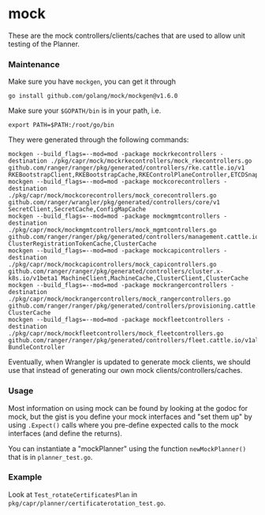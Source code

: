 # mock

These are the mock controllers/clients/caches that are used to allow unit testing of the Planner.

### Maintenance

Make sure you have `mockgen`, you can get it through

```
go install github.com/golang/mock/mockgen@v1.6.0
```

Make sure your `$GOPATH/bin` is in your path, i.e.
```
export PATH=$PATH:/root/go/bin
```

They were generated through the following commands:

```
mockgen --build_flags=--mod=mod -package mockrkecontrollers -destination ./pkg/capr/mock/mockrkecontrollers/mock_rkecontrollers.go github.com/ranger/ranger/pkg/generated/controllers/rke.cattle.io/v1 RKEBootstrapClient,RKEBootstrapCache,RKEControlPlaneController,ETCDSnapshotCache
mockgen --build_flags=--mod=mod -package mockcorecontrollers -destination ./pkg/capr/mock/mockcorecontrollers/mock_corecontrollers.go github.com/ranger/wrangler/pkg/generated/controllers/core/v1 SecretClient,SecretCache,ConfigMapCache
mockgen --build_flags=--mod=mod -package mockmgmtcontrollers -destination ./pkg/capr/mock/mockmgmtcontrollers/mock_mgmtcontrollers.go github.com/ranger/ranger/pkg/generated/controllers/management.cattle.io/v3 ClusterRegistrationTokenCache,ClusterCache
mockgen --build_flags=--mod=mod -package mockcapicontrollers -destination ./pkg/capr/mock/mockcapicontrollers/mock_capicontrollers.go github.com/ranger/ranger/pkg/generated/controllers/cluster.x-k8s.io/v1beta1 MachineClient,MachineCache,ClusterClient,ClusterCache
mockgen --build_flags=--mod=mod -package mockrangercontrollers -destination ./pkg/capr/mock/mockrangercontrollers/mock_rangercontrollers.go github.com/ranger/ranger/pkg/generated/controllers/provisioning.cattle.io/v1 ClusterCache
mockgen --build_flags=--mod=mod -package mockfleetcontrollers -destination ./pkg/capr/mock/mockfleetcontrollers/mock_fleetcontrollers.go github.com/ranger/ranger/pkg/generated/controllers/fleet.cattle.io/v1alpha1 BundleController
```

Eventually, when Wrangler is updated to generate mock clients, we should use that instead of generating our own mock clients/controllers/caches.

### Usage

Most information on using mock can be found by looking at the godoc for mock, but the gist is you define your mock interfaces and "set them up" by using `.Expect()` calls where you pre-define expected calls to the mock interfaces (and define the returns). 

You can instantiate a "mockPlanner" using the function `newMockPlanner()` that is in `planner_test.go`.

### Example

Look at `Test_rotateCertificatesPlan` in `pkg/capr/planner/certificaterotation_test.go`. 